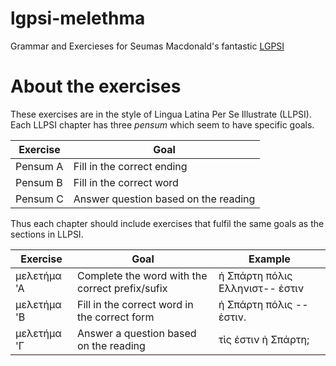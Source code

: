# lgpsi-melethma

Grammar and Exercieses for Seumas Macdonald's fantastic [LGPSI](https://seumasjeltzz.github.io/LinguaeGraecaePerSeIllustrata/)

# About the exercises

These exercises are in the style of Lingua Latina Per Se Illustrate (LLPSI). Each LLPSI chapter has three *pensum* which seem to have specific goals.

|Exercise| Goal |
|--------|----- |
|Pensum A| Fill in the correct ending |
|Pensum B| Fill in the correct word| 
|Pensum C | Answer question based on the reading |

Thus each chapter should include exercises that fulfil the same goals as the sections in LLPSI.

|Exercise| Goal| Example |
|--------|-----|--------|
|μελετήμα 'Α | Complete the word with the correct prefix/sufix| ἡ Σπάρτη πόλις Ελληνιστ-- ἑστιν| 
|μελετήμα 'Β | Fill in the correct word in the correct form | ἡ Σπάρτη πόλις -- ἑστιν. |
|μελετήμα 'Γ | Answer a question based on the reading | τὶς ἑστιν ἡ Σπάρτη;|

